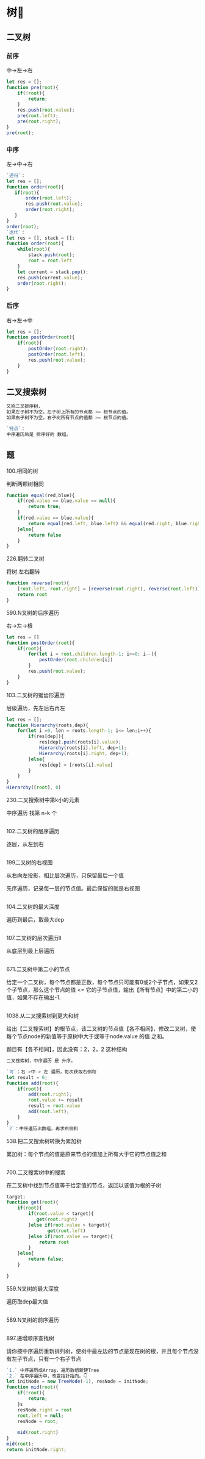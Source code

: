 # 树🎄

## 二叉树

### 前序

中->左->右

```typescript
let res = [];
function pre(root){
    if(!root){
        return;
    }
    res.push(root.value);
    pre(root.left);
    pre(root.right);
}
pre(root);
```

### 中序

左->中->右

```typescript
`递归`：
let res = [];
function order(root){
   if(root){
       order(root.left);
       res.push(root.value);
       order(root.right);
   }
}
order(root);
`迭代`：
let res = [], stack = [];
function order(root){
    while(root){
        stack.push(root);
        root = root.left
    }
    let current = stack.pop();
    res.push(current.value);
    order(root.right);
}
```

### 后序

右->左->中

```typescript
let res = [];
function postOrder(root){
    if(root){
        postOrder(root.right);
        postOrder(root.left);
        res.push(root.value);
    }
}
```

## 二叉搜索树

```typescript
又称二叉排序树，
如果左子树不为空，左子树上所有的节点都 <= 根节点的值。
如果右子树不为空，右子树所有节点的值都 >= 根节点的值。

`特点`：
中序遍历后是 排序好的 数组。
```



## 题

100.相同的树

判断两颗树相同

```typescript
function equal(red,blue){
    if(red.value == blue.value == null){
        return true;
    }
    if(red.value == blue.value){
        return equal(red.left, blue.left) && equal(red.right, blue.right)
    }else{
        return false
    }
}
```

226.翻转二叉树

将树 左右翻转

```typescript
function reverse(root){
    [root.left, root.right] = [reverse(root.right), reverse(root.left)];
    return root
}
```

590.N叉树的后序遍历

右->左->根

```typescript
let res = []
function postOrder(root){
    if(root){
        for(let i = root.children.length-1; i>=0; i--){
            postOrder(root.children[i])
        }
        res.push(root.value);
    }
}
```



103.二叉树的锯齿形遍历

层级遍历，先左后右再左

```typescript
let res = [];
function Hierarchy(roots,dep){
    for(let i =0, len = roots.length-1; i<= len;i++){
        if(res[dep]){
            res[dep].push(roots[i].value);
            Hierarchy(roots[i].left, dep+1);
            Hierarchy(roots[i].right, dep+1);
        }else{
            res[dep] = [roots[i].value]
        }
    }
}
Hierarchy([root], 0)
```



230.二叉搜索树中第k小的元素

中序遍历 找第 n-k 个

```typescript

```



102.二叉树的层序遍历

逐层，从左到右

```

```



199二叉树的右视图

从右向左投影，相比层次遍历，只保留最后一个值

先序遍历，记录每一层的节点值。最后保留的就是右视图

```typescript

```

104.二叉树的最大深度

遍历到最后，取最大dep

```

```



107.二叉树的层次遍历Ⅱ

从底层到最上层遍历

```

```



671.二叉树中第二小的节点

给定一个二叉树，每个节点都是正数，每个节点只可能有0或2个子节点，如果又2个子节点，那么这个节点的值 <= 它的子节点值，输出【所有节点】中的第二小的值，如果不存在输出-1.

```

```



1038.从二叉搜索树到更大和树

给出【二叉搜索树】的根节点，该二叉树的节点值【各不相同】，修改二叉树，使每个节点node的新值等于原树中大于或等于node.value 的值 之和。

题目有【各不相同】，因此没有：2，2，2 这种结构

```typescript
二叉搜索树，中序遍历 是 升序。

`可`：右->中-> 左 遍历，每次获取右侧和
let result = 0;
function add(root){
    if(root){
        add(root.right);
        root.value += result
        result = root.value
        add(root.left);
    }
}
`2`：中序遍历出数组，再求右侧和
```

538.把二叉搜索树转换为累加树

累加树：每个节点的值是原来节点的值加上所有大于它的节点值之和

```

```



700.二叉搜索树中的搜索

在二叉树中找到节点值等于给定值的节点，返回以该值为根的子树

```typescript
target;
function get(root){
    if(root){
        if(root.value < target){
           get(root.right)
        }else if(root.value > target){
               get(root.left)
        }else if(root.value == target){
            return root     
        }
    }else{
        return false;
    }
	
}
```



559.N叉树的最大深度

遍历取dep最大值

```

```



589.N叉树的前序遍历

```

```



897.递增顺序查找树

请你按中序遍历重新排列树，使树中最左边的节点是现在树的根，并且每个节点没有左子节点，只有一个右子节点

```typescript
`1.` 中序遍历成Array，遍历数组新建Tree
`2.` 在中序遍历中，改变指针指向。👇
let initNode = new TreeMode(-1), resNode = initNode;
function mid(root){
    if(!root){
        return;
    }s
    resNode.right = root
    root.left = null;
    resNode = root;
    
    mid(root.right)
}
mid(root);
return initNode.right;
```

